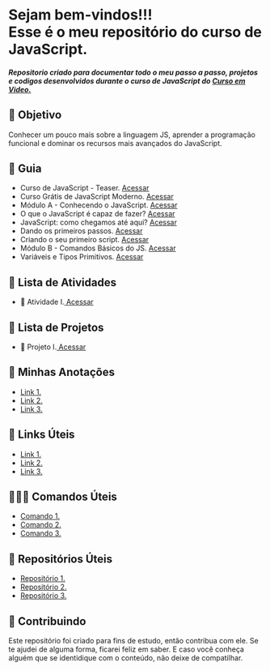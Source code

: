 <!--
# Curso_JavaScript_CursoEmVideo
Repositorio criado para documentar todo o meu passo a passo, projetos e codigos desenvolvidos durante o  curso de JavaScript do Curso em Video.
-->



<h1> Sejam bem-vindos!!! <br>
Esse é o meu repositório do curso de JavaScript.</h1>


<h5> 
Repositorio criado para documentar todo o meu passo a passo, projetos e codigos desenvolvidos durante o  curso de <strong>JavaScript do
 <a href="https://www.youtube.com/playlist?list=PLHz_AreHm4dlsK3Nr9GVvXCbpQyHQl1o1"> Curso em Video. </strong> </a>
</h5> 

<h2> 🎯 Objetivo </h2>
Conhecer um pouco mais sobre a linguagem JS, aprender a programação funcional e dominar os recursos mais avançados do JavaScript.

<h2 dir="auto"> 🚦 Guia </h2>
<ul dir="auto">
 <li> Curso de JavaScript - Teaser. <a href="https://www.youtube.com/watch?v=1-w1RfGIov4&list=PLHz_AreHm4dlsK3Nr9GVvXCbpQyHQl1o1&index=1">Acessar</a> </li>
 <li> Curso Grátis de JavaScript Moderno. <a href="https://www.youtube.com/watch?v=BXqUH86F-kA&list=PLHz_AreHm4dlsK3Nr9GVvXCbpQyHQl1o1&index=2"> Acessar </a> </li>
 <li> Módulo A - Conhecendo o JavaScript. <a href="https://www.youtube.com/watch?v=uzEhd3Lugik&list=PLHz_AreHm4dlsK3Nr9GVvXCbpQyHQl1o1&index=3"> Acessar </a> </li>
 <li> O que o JavaScript é capaz de fazer? <a href="https://www.youtube.com/watch?v=Ptbk2af68e8&list=PLHz_AreHm4dlsK3Nr9GVvXCbpQyHQl1o1&index=4"> Acessar </a> </li>
 <li> JavaScript: como chegamos até aqui? <a href="https://www.youtube.com/watch?v=rUTKomc2gG8&list=PLHz_AreHm4dlsK3Nr9GVvXCbpQyHQl1o1&index=5"> Acessar </a> </li>
 <li> Dando os primeiros passos. <a href="https://www.youtube.com/watch?v=FdePtO5JSd0&list=PLHz_AreHm4dlsK3Nr9GVvXCbpQyHQl1o1&index=6"> Acessar </a> </li> 
 <li> Criando o seu primeiro script. <a href="https://www.youtube.com/watch?v=OmmJBfcMJA8&list=PLHz_AreHm4dlsK3Nr9GVvXCbpQyHQl1o1&index=7"> Acessar </a> </li> 
 <li> Módulo B - Comandos Básicos do JS. <a href="https://www.youtube.com/watch?v=FjT97HVT5g8&list=PLHz_AreHm4dlsK3Nr9GVvXCbpQyHQl1o1&index=8"> Acessar </a> </li> 
 <li> Variáveis e Tipos Primitivos. <a href="https://www.youtube.com/watch?v=Vbabsye7mWo&list=PLHz_AreHm4dlsK3Nr9GVvXCbpQyHQl1o1&index=9"> Acessar </a> </li> 
</ul>

<h2 dir="auto"> 📝 Lista de Atividades </h2>
<ul dir="auto">
  <li>📝 Atividade I.<a href="https://"> Acessar </a></li>
</ul>


<h2 dir="auto"> 🚩 Lista de Projetos  </h2>
<ul dir="auto">
  <li> 🚩 Projeto I.<a href="https://"> Acessar </a></li>
</ul>



<h2 dir="auto"> 📝 Minhas Anotações </h2>
<ul dir="auto">
  <li><a href="https://"> Link 1. </a></li>
  <li><a href="https://"> Link 2. </a></li>
  <li><a href="https://"> Link 3. </a></li>
  
</ul>

<h2 dir="auto"> 🔗 Links Úteis </h2>
<ul dir="auto">
  <li><a href="https://">Link 1.</a></li>
  <li><a href="https://">Link 2.</a></li>
  <li><a href="https://">Link 3.</a></li>
  
</ul>

<h2 dir="auto"> 👩🏻‍💻 Comandos Úteis </h2>
<ul dir="auto">
  <li><a href="https://"> Comando 1. </a></li>
  <li><a href="https://"> Comando 2. </a></li>
  <li><a href="https://"> Comando 3. </a></li>
  
</ul>

<h2 dir="auto"> 💼 Repositórios Úteis </h2>
<ul dir="auto">
  <li><a href="https://"> Repositório 1. </a></li>
  <li><a href="https://"> Repositório 2. </a></li>
  <li><a href="https://"> Repositório 3. </a></li>
  
</ul>


<h2 dir="auto"> 🤝 Contribuindo </h2>
<p dir="auto">
 Este repositório foi criado para fins de estudo, então contribua com ele. Se te ajudei de alguma forma, ficarei feliz em
saber. E caso você conheça alguém que se identidique com o conteúdo, não deixe de compatilhar.
</p>




